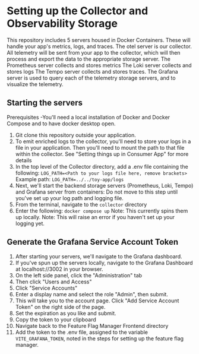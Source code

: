 # Setting up the Collector and Observability Storage
This repository includes 5 servers housed in Docker Containers. These will handle your app's metrics, logs, and traces. 
  The otel server is our collector. All telemetry will be sent from your app to the collector, which will then process and export the data to the appropriate storage server. 
  The Prometheus server collects and stores metrics
  The Loki server collects and stores logs
  The Tempo server collects and stores traces. 
  The Grafana server is used to query each of the telemetry storage servers, and to visualize the telemetry. 

## Starting the servers
Prerequisites
-You'll need a local installation of Docker and Docker Compose and to have docker desktop open. 

1. Git clone this repository outside your application. 
2. To emit enriched logs to the collector, you'll need to store your logs in a file in your application. 
    Then you'll need to mount the path to that file within the collector.
    See "Setting things up in Consumer App" for more details 
3. In the top level of the Collector directory, add a .env file containing the following:
    `LOG_PATH=<Path to your logs file here, remove brackets>`
  Example path:
    `LOG_PATH=../../toy-app/logs`
4. Next, we'll start the backend storage servers (Prometheus, Loki, Tempo) and Grafana server from containers:
  Do not move to this step until you've set up your log path and logging file. 
5. From the terminal, navigate to the `collector` directory
6. Enter the following:
  `docker compose up`
  Note: This currently spins them up locally. 
  Note: This will raise an error if you haven't set up your logging yet. 

## Generate the Grafana Service Account Token
1. After starting your servers, we'll navigate to the Grafana dashboard. 
2. If you've spun up the servers locally, navigate to the Grafana Dashboard at localhost://3002 in your browser.
3. On the left side panel, click the "Administration" tab
4. Then click "Users and Access"
5. Click "Service Accounts"
6. Enter a display name and select the role "Admin", then submit.
7. This will take you to the account page. Click "Add Service Account Token" on the right side of the page. 
8. Set the expiration as you like and submit. 
9. Copy the token to your clipboard
10. Navigate back to the Feature Flag Manager Frontend directory
11. Add the token to the .env file, assigned to the variable `VITE_GRAFANA_TOKEN`, noted in the steps for setting up the feature flag manager.